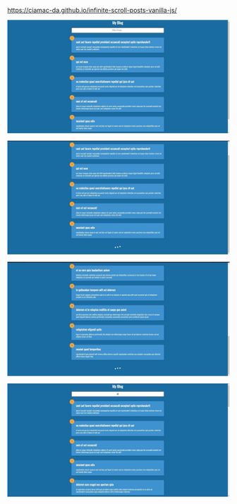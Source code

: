 https://ciamac-da.github.io/infinite-scroll-posts-vanilla-js/

![](assets/1.jpg)

![](assets/2.jpg)

![](assets/3.jpg)

![](assets/4.jpg)
